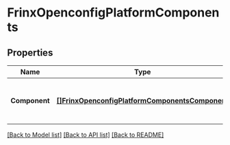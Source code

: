 # FrinxOpenconfigPlatformComponents

## Properties
Name | Type | Description | Notes
------------ | ------------- | ------------- | -------------
**Component** | [**[]FrinxOpenconfigPlatformComponentsComponent**](frinx.openconfig.platform.components.Component.md) | Optional[List of components, keyed by component name.] REF:Optional.empty | [optional] [default to null]

[[Back to Model list]](../README.md#documentation-for-models) [[Back to API list]](../README.md#documentation-for-api-endpoints) [[Back to README]](../README.md)


